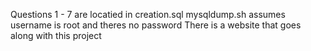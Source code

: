 Questions 1 - 7 are locatied in creation.sql
mysqldump.sh assumes username is root and theres no password
There is a website that goes along with this project